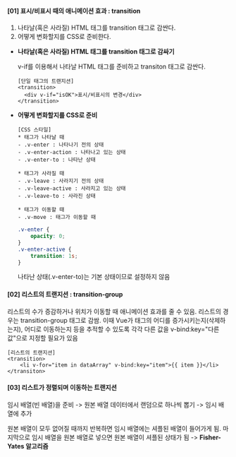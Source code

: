 #### [01] 표시/비표시 때의 애니메이션 효과 : transition

1. 나타날(혹은 사라질) HTML 태그를 transition 태그로 감싼다.
2. 어떻게 변화할지를 CSS로 준비한다.

- **나타날(혹은 사라질) HTML 태그를 transition 태그로 감싸기**

  v-if를 이용해서 나타날 HTML 태그를 준비하고 transiton 태그로 감싼다.

  ```
  [단일 태그의 트랜지션]
  <transition>
  	<div v-if="isOK">표시/비표시의 변경</div>
  </transition>
  ```

- **어떻게 변화할지를 CSS로 준비**

  ```
  [CSS 스타일]
  * 태그가 나타날 때
  - .v-enter : 나타나기 전의 상태
  - .v-enter-action : 나타나고 있는 상태
  - .v-enter-to : 나타난 상태
  
  * 태그가 사라질 때
  - .v-leave : 사라지기 전의 상태
  - .v-leave-active : 사라지고 있는 상태
  - .v-leave-to : 사라진 상태
  
  * 태그가 이동할 때
  - .v-move : 태그가 이동할 때
  ```

  ```css
  .v-enter {
      opacity: 0;
  }
  .v-enter-active {
      transition: 1s;
  }
  ```

  나타난 상태(.v-enter-to)는 기본 상태이므로 설정하지 않음





#### [02] 리스트의 트랜지션 : transition-group

리스트의 수가 증감하거나 위치가 이동할 때 애니메이션 효과를 줄 수 있음. 리스트의 경우는 transition-group 태그로 감쌈. 이때 Vue가 태그의 어디를 증가시키는지(삭제하는지), 어디로 이동하는지 등을 추적할 수 있도록 각각 다른 값을 v-bind:key="다른값"으로 지정할 필요가 있음

```
[리스트의 트랜지션]
<transition>
	<li v-for="item in dataArray" v-bind:key="item">{{ item }}</li>
</transiton>
```





#### [03] 리스트가 정렬되며 이동하는 트랜지션

임시 배열(빈 배열)을 준비 -> 원본 배열 데이터에서 랜덤으로 하나씩 뽑기 -> 임시 배열에 추가

원본 배열이 모두 없어질 때까지 반복하면 임시 배열에는 셔플된 배열이 들어가게 됨. 마지막으로 임시 배열을 원본 배열로 넣으면 원본 배열이 셔플된 상태가 됨 -> **Fisher-Yates 알고리즘**